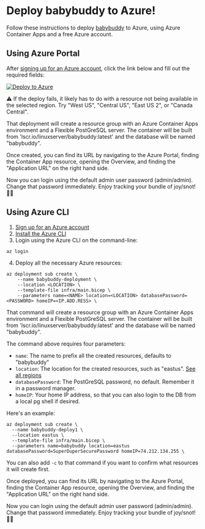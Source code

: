 # Deploy babybuddy to Azure!

Follow these instructions to deploy [babybuddy](https://github.com/babybuddy/babybuddy) to Azure,
using Azure Container Apps and a free Azure account.

## Using Azure Portal

After [signing up for an Azure account](https://learn.microsoft.com/en-us/cli/azure/install-azure-cli),
click the link below and fill out the required fields:

[![Deploy to Azure](https://aka.ms/deploytoazurebutton)](https://portal.azure.com/#create/Microsoft.Template/uri/https%3A%2F%2Fraw.githubusercontent.com%2Fpamelafox%2Fbabybuddy-azure%2Fmain%2Finfra%2Fmain.json)

⚠️ If the deploy fails, it likely has to do with a resource not being available in the selected region.
Try "West US", "Central US", "East US 2", or "Canada Central".

That deployment will create a resource group with an Azure Container Apps environment and a Flexible PostGreSQL server.
The container will be built from 'lscr.io/linuxserver/babybuddy:latest' and the database will be named "babybuddy".

Once created, you can find its URL by navigating to the Azure Portal, finding the Container App resource,
opening the Overview, and finding the "Application URL" on the right hand side.

Now you can login using the default admin user password (admin/admin). Change that password immediately.
Enjoy tracking your bundle of joy/snot! 👶🏼

## Using Azure CLI

1. [Sign up for an Azure account](https://learn.microsoft.com/en-us/cli/azure/install-azure-cli)
2. [Install the Azure CLI](https://learn.microsoft.com/en-us/cli/azure/install-azure-cli)
3. Login using the Azure CLI on the command-line:
```
az login
```

4. Deploy all the necessary Azure resources:

```
az deployment sub create \
    --name babybuddy-deployment \
    --location <LOCATION> \
    --template-file infra/main.bicep \
    --parameters name=<NAME> location=<LOCATION> databasePassword=<PASSWORD> homeIP=<IP.ADD.RESS> \
```

That command will create a resource group with an Azure Container Apps environment and a Flexible PostGreSQL server.
The container will be built from 'lscr.io/linuxserver/babybuddy:latest' and the database will be named "babybuddy".

The command above requires four parameters:

* `name`: The name to prefix all the created resources, defaults to "babybuddy"
* `location`: The location for the created resources, such as "eastus". [See all regions](https://azure.microsoft.com/en-us/explore/global-infrastructure/geographies/#overview)
* `databasePassword`: The PostGreSQL password, no default. Remember it in a password manager.
* `homeIP`: Your home IP address, so that you can also login to the DB from a local pg shell if desired.

Here's an example:

```
az deployment sub create \
  --name babybuddy-deploy1 \
  --location eastus \
  --template-file infra/main.bicep \
  --parameters name=babybuddy location=eastus databasePassword=SuperDuperSecurePassword homeIP=74.212.134.255 \
```

You can also add `-c` to that command if you want to confirm what resources it will create first.

Once deployed, you can find its URL by navigating to the Azure Portal, finding the Container App resource,
opening the Overview, and finding the "Application URL" on the right hand side.

Now you can login using the default admin user password (admin/admin). Change that password immediately.
Enjoy tracking your bundle of joy/snot! 👶🏼
